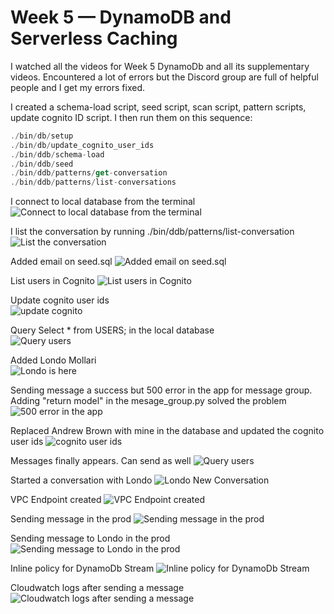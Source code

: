 # Week 5 — DynamoDB and Serverless Caching

I watched all the videos for Week 5 DynamoDb and all its supplementary videos. Encountered a lot of errors but the Discord group are full of helpful people and I get my errors fixed.

I created a schema-load script, seed script, scan script, pattern scripts, update cognito ID script.
I then run them on this sequence:  

```js
./bin/db/setup
./bin/db/update_cognito_user_ids
./bin/ddb/schema-load
./bin/ddb/seed
./bin/ddb/patterns/get-conversation
./bin/ddb/patterns/list-conversations 
```

I connect to local database from the terminal  
![Connect to local database from the terminal](assets/week5-getting-user-information-from-db.png) 


I list the conversation by running ./bin/ddb/patterns/list-conversation
![List the conversation](assets/week5-conversation-ddb-success.png)  

Added email on seed.sql
![Added email on seed.sql](assets/week5-added-email-on-seed-sql.png)  

List users in Cognito
![List users in Cognito](assets/week5-list-users-from-cognito-in-terminal.png)  

Update cognito user ids  
![update cognito](assets/week5-execute-update-cognito-user-ids.png)  

Query Select * from USERS; in the local database  
![Query users](assets/week5-select-all-from-users-in-terminal.png)  

Added Londo Mollari  
![Londo is here](assets/week5-londo-mollari-inserted.png)  

Sending message a success but 500 error in the app for message group. Adding "return model" in the mesage_group.py solved the problem
![500 error in the app](assets/week5-sending-message-success-but-500-error.png)  

Replaced Andrew Brown with mine in the database and updated the cognito user ids
![cognito user ids](assets/week5-update_cognito_user_ids.png)  

Messages finally appears. Can send as well
![Query users](assets/week5-messages-appear.png)  

Started a conversation with Londo
![Londo New Conversation](assets/week5-sent-londo-a-message-to-start-a-new-conversation.png)  

VPC Endpoint created
![VPC Endpoint created](assets/week5-vpc-endpoint-created.png)  

Sending message in the prod
![Sending message in the prod](assets/week5-message-bayko-on-prod-success.png)  

Sending message to Londo in the prod
![Sending message to Londo in the prod](assets/week5-message-londo-on-prod-success.png)  

Inline policy for DynamoDb Stream
![Inline policy for DynamoDb Stream](assets/week5-created-an-inline-policy-for-dynamodb-stream-for-messages.png)  

Cloudwatch logs after sending a message
![Cloudwatch logs after sending a message](assets/week5-checked-cloudwatch-logs-for-dynamodb-stream.png)  

